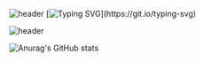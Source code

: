  
![header](https://capsule-render.vercel.app/api?type=waving&color=6994CDEE&text=&animation=twinkling&height=80)
[![Typing SVG](https://readme-typing-svg.demolab.com?font=Alkatra&weight=500&size=45&duration=3500&pause=3&color=6994CDEE&center=false&vCenter=false&multiline=true&repeat=true&width=1000&height=100&lines=Welcome+to+sangy227+GitHub!)](https://git.io/typing-svg)

 ![header](https://capsule-render.vercel.app/api?type=slice)
<div align="left">


![Anurag's GitHub stats](https://github-readme-stats.vercel.app/api?username=sangy227&show_icons=true&theme=radical)

